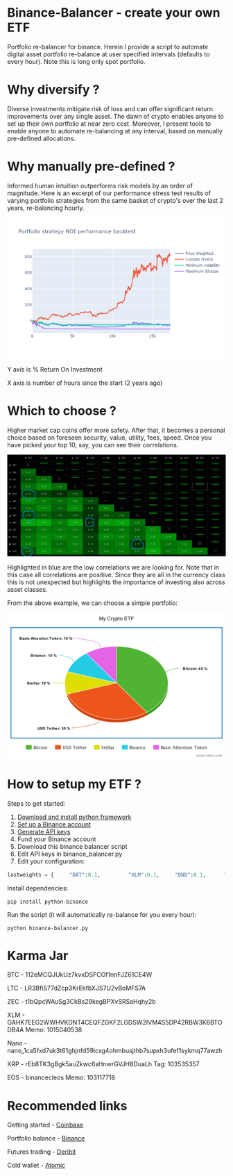 # Binance-Balancer - create your own ETF
Portfolio re-balancer for binance. Herein I provide a script to automate digital asset portfolio re-balance at user specified intervals (defaults to every hour). Note this is long only spot portfolio.

# Why diversify ?

Diverse investments mitigate risk of loss and can offer significant return improvements over any single asset. The dawn of crypto enables anyone to set up their own portfolio at near zero cost. Moreover, I present tools to enable anyone to automate re-balancing at any interval, based on manually pre-defined allocations.

# Why manually pre-defined ?

Informed human intuition outperforms risk models by an order of magnitude. Here is an excerpt of our performance stress test results of varying portfolio strategies from the same basket of crypto's over the last 2 years, re-balancing hourly.

![Portfolio backtests](newplot.png)

Y axis is % Return On Investment

X axis is number of hours since the start (2 years ago)

# Which to choose ?

Higher market cap coins offer more safety. After that, it becomes a personal choice based on foreseen security, value, utility, fees, speed. Once you have picked your top 10, say, you can see their correlations. 

![Correlations](correlation.png)

Highlighted in blue are the low correlations we are looking for. Note that in this case all correlations are positive. Since they are all in the currency class this is not unexpected but highlights the importance of investing also across asset classes.

From the above example, we can choose a simple portfolio:

![Correlations](meta-chart.png)

# How to setup my ETF ?

Steps to get started:

1. [Download and install python framework](https://www.python.org/downloads/)
2. [Set up a Binance account](https://www.binance.com/en/register?ref=LTUMGDDC)
3. [Generate API keys](https://www.binance.com/userCenter/createApi.html)
4. Fund your Binance account
5. Download this binance balancer script
6. Edit API keys in binance_balancer.py
7. Edit your configuration:

```python
lastweights = {     "BAT":0.1,         "XLM":0.1,     "BNB":0.1,      "BTC": 0.4,       "USDT": 0.3 }
```
Install dependencies:

```
pip install python-binance
```
Run the script (it will automatically re-balance for you every hour):

```
python binance-balancer.py
```


# Karma Jar
BTC - 112eMCQJUkUz7kvxDSFCGf1nnFJZ61CE4W

LTC - LR3BfiS77dZcp3KrEkfbXJS7U2vBoMFS7A

ZEC - t1bQpcWAuSg3CkBs29kegBPXvSRSaHqhy2b

XLM - GAHK7EEG2WWHVKDNT4CEQFZGKF2LGDSW2IVM4S5DP42RBW3K6BTODB4A Memo: 1015040538

Nano - nano_1ca5fxd7uk3t61ghjnfd59icxg4ohmbusjthb7supxh3ufef1sykmq77awzh

XRP - rEb8TK3gBgk5auZkwc6sHnwrGVJH8DuaLh Tag: 103535357

EOS - binancecleos Memo: 103117718

# Recommended links
Getting started - [Coinbase](https://www.coinbase.com/join/bradle_6r)

Portfolio balance - [Binance](https://www.binance.com/en/register?ref=LTUMGDDC)

Futures trading - [Deribit](https://www.deribit.com/reg-8106.6912)

Cold wallet - [Atomic](https://atomicWallet.io?kid=12GR52)
